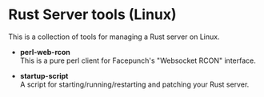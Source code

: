 # Rust Server tools (Linux)
This is a collection of tools for managing a Rust server on Linux.

* **perl-web-rcon**  
This is a pure perl client for Facepunch's "Websocket RCON" interface.

* **startup-script**  
A script for starting/running/restarting and patching your Rust server.


